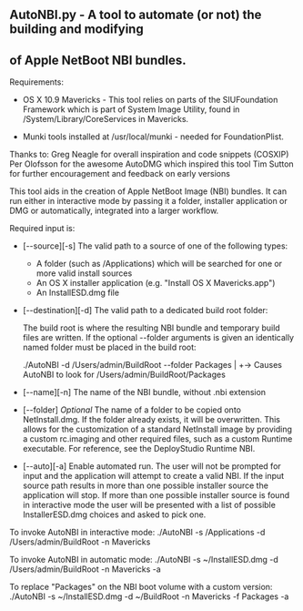  AutoNBI.py - A tool to automate (or not) the building and modifying
 --------------------------------------------------------------------
  of Apple NetBoot NBI bundles.
  -------------------------------
 Requirements:
   * OS X 10.9 Mavericks - This tool relies on parts of the SIUFoundation
     Framework which is part of System Image Utility, found in
     /System/Library/CoreServices in Mavericks.

   * Munki tools installed at /usr/local/munki - needed for FoundationPlist.

 Thanks to: Greg Neagle for overall inspiration and code snippets (COSXIP)
            Per Olofsson for the awesome AutoDMG which inspired this tool
            Tim Sutton for further encouragement and feedback on early versions

 This tool aids in the creation of Apple NetBoot Image (NBI) bundles.
 It can run either in interactive mode by passing it a folder, installer
 application or DMG or automatically, integrated into a larger workflow.

 Required input is:

 * [--source][-s] The valid path to a source of one of the following types:

   - A folder (such as /Applications) which will be searched for one
     or more valid install sources
   - An OS X installer application (e.g. "Install OS X Mavericks.app")
   - An InstallESD.dmg file

 * [--destination][-d] The valid path to a dedicated build root folder:

   The build root is where the resulting NBI bundle and temporary build
   files are written. If the optional --folder arguments is given an
   identically named folder must be placed in the build root:

   ./AutoNBI <arguments> -d /Users/admin/BuildRoot --folder Packages
   |
   +-> Causes AutoNBI to look for /Users/admin/BuildRoot/Packages

 * [--name][-n] The name of the NBI bundle, without .nbi extension

 * [--folder] *Optional* The name of a folder to be copied onto
   NetInstall.dmg. If the folder already exists, it will be overwritten.
   This allows for the customization of a standard NetInstall image
   by providing a custom rc.imaging and other required files,
   such as a custom Runtime executable. For reference, see the
   DeployStudio Runtime NBI.

 * [--auto][-a] Enable automated run. The user will not be prompted for
   input and the application will attempt to create a valid NBI. If
   the input source path results in more than one possible installer
   source the application will stop. If more than one possible installer
   source is found in interactive mode the user will be presented with
   a list of possible InstallerESD.dmg choices and asked to pick one.

 To invoke AutoNBI in interactive mode:
   ./AutoNBI -s /Applications -d /Users/admin/BuildRoot -n Mavericks

 To invoke AutoNBI in automatic mode:
   ./AutoNBI -s ~/InstallESD.dmg -d /Users/admin/BuildRoot -n Mavericks -a

 To replace "Packages" on the NBI boot volume with a custom version:
   ./AutoNBI -s ~/InstallESD.dmg -d ~/BuildRoot -n Mavericks -f Packages -a
